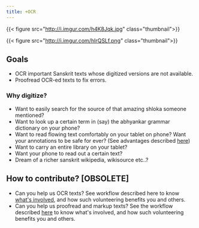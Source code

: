 ```yaml
---
title: +OCR
---
```


{{< figure src="http://i.imgur.com/h4K8Jqk.jpg"  class="thumbnail">}}

 

{{< figure src="http://i.imgur.com/hIrQSLf.png"  class="thumbnail">}}

  

  

## Goals

- OCR important Sanskrit texts whose digitized versions are not available.
- Proofread OCR-ed texts to fix errors.

### Why digitize?

- Want to easily search for the source of that amazing shloka someone mentioned?
- Want to look up a certain term in (say) the abhyankar grammar dictionary on your phone?
- Want to read flowing text comfortably on your tablet on phone? Want your annotations to be safe for ever? (See advantages described [here](../books.md))
- Want to carry an entire library on your tablet?
- Want your phone to read out a certain text?
- Dream of a richer sanskrit wikipedia, wikisource etc..?

## How to contribute? [OBSOLETE]

- Can you help us OCR texts? See workflow described here to know [what's involved](ocr-ing./), and how such volunteering benefits you and others.
- Can you help us proofread and markup texts? See the workflow described [here](corrections./) to know what's involved, and how such volunteering benefits you and others.
